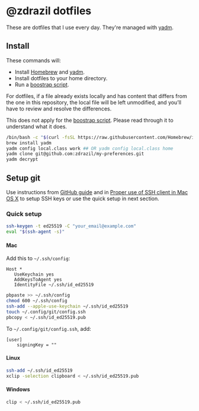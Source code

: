 # @zdrazil dotfiles

These are dotfiles that I use every day. They're managed with [yadm](https://yadm.io/).

## Install

These commands will:

- Install [Homebrew](https://brew.sh/) and [yadm](https://yadm.io/).
- Install dotfiles to your home directory.
- Run a [boostrap script](../.config/yadm/bootstrap).

For dotfiles, if a file already exists locally and has content that differs from the one in this repository, the local file will be left unmodified, and you’ll have to review and resolve the differences.

This does not apply for the [boostrap script](../.config/yadm/bootstrap). Please read through it to understand what it does.

```bash
/bin/bash -c "$(curl -fsSL https://raw.githubusercontent.com/Homebrew/install/HEAD/install.sh)"
brew install yadm
yadm config local.class work ## OR yadm config local.class home
yadm clone git@github.com:zdrazil/my-preferences.git
yadm decrypt
```

## Setup git

Use instructions from [GitHub guide](https://docs.github.com/en/github/authenticating-to-github/connecting-to-github-with-ssh/generating-a-new-ssh-key-and-adding-it-to-the-ssh-agent) and in [Proper use of SSH client in Mac OS X](https://www.getpagespeed.com/work/proper-use-of-ssh-client-in-mac-os-x) to setup SSH keys or use the quick setup in next section.

### Quick setup

```bash
ssh-keygen -t ed25519 -C "your_email@example.com"
eval "$(ssh-agent -s)"
```

#### Mac

Add this to `~/.ssh/config`:

```ssh
Host *
   UseKeychain yes
   AddKeysToAgent yes
   IdentityFile ~/.ssh/id_ed25519
```

```bash
pbpaste >> ~/.ssh/config
chmod 600 ~/.ssh/config
ssh-add --apple-use-keychain ~/.ssh/id_ed25519
touch ~/.config/git/config.ssh
pbcopy < ~/.ssh/id_ed25519.pub
```

To `~/.config/git/config.ssh`, add:

```text
[user]
    signingKey = ""
```

#### Linux

```bash
ssh-add ~/.ssh/id_ed25519
xclip -selection clipboard < ~/.ssh/id_ed25519.pub
```

#### Windows

```bash
clip < ~/.ssh/id_ed25519.pub
```
